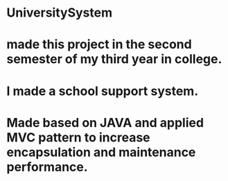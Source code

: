 # UniversitySystem

# made this project in the second semester of my third year in college. 
# I made a school support system. 
# Made based on JAVA and applied MVC pattern to increase encapsulation and maintenance performance.
